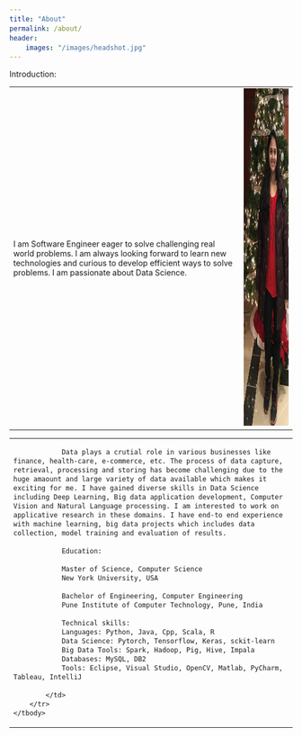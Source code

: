 ```yaml
---
title: "About"
permalink: /about/
header:
    images: "/images/headshot.jpg"
---
```

Introduction:
<table>
    <tbody>
        <tr>
            <td>
                I am Software Engineer eager to solve challenging real world problems. I am always looking forward to learn new technologies and curious to develop efficient ways to solve problems. I am passionate about Data Science. 
            </td>
            <td class="align-right">
                <img src="/images/headshot1.jpg" width="350" height="600"/>
            </td>
        </tr>
    </tbody>
</table>

<style>
.alignright {
    text-align: right;
}
</style>


<table>
    <tbody>
        <tr>
            <td>
            
                Data plays a crutial role in various businesses like finance, health-care, e-commerce, etc. The process of data capture, retrieval, processing and storing has become challenging due to the huge amaount and large variety of data available which makes it exciting for me. I have gained diverse skills in Data Science including Deep Learning, Big data application development, Computer Vision and Natural Language processing. I am interested to work on applicative research in these domains. I have end-to end experience with machine learning, big data projects which includes data collection, model training and evaluation of results. 

                Education:

                Master of Science, Computer Science
                New York University, USA

                Bachelor of Engineering, Computer Engineering
                Pune Institute of Computer Technology, Pune, India

                Technical skills:  
                Languages: Python, Java, Cpp, Scala, R  
                Data Science: Pytorch, Tensorflow, Keras, sckit-learn  
                Big Data Tools: Spark, Hadoop, Pig, Hive, Impala  
                Databases: MySQL, DB2  
                Tools: Eclipse, Visual Studio, OpenCV, Matlab, PyCharm, Tableau, IntelliJ

            </td>
        </tr>
    </tbody>
</table>